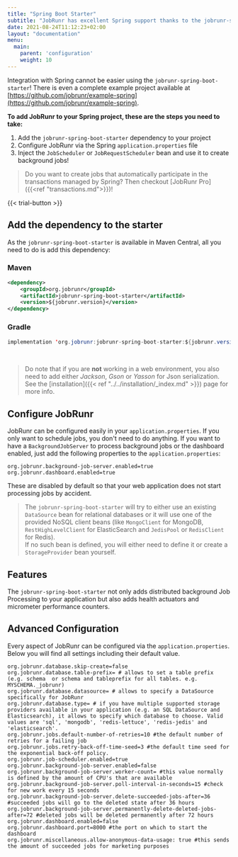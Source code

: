 ```yaml
---
title: "Spring Boot Starter"
subtitle: "JobRunr has excellent Spring support thanks to the jobrunr-spring-boot-starter"
date: 2021-08-24T11:12:23+02:00
layout: "documentation"
menu: 
  main: 
    parent: 'configuration'
    weight: 10
---
```

Integration with Spring cannot be easier using the `jobrunr-spring-boot-starter`! There is even a complete example project available at [https://github.com/jobrunr/example-spring](https://github.com/jobrunr/example-spring).

__To add JobRunr to your Spring project, these are the steps you need to take:__
1. Add the `jobrunr-spring-boot-starter` dependency to your project
2. Configure JobRunr via the Spring `application.properties` file
3. Inject the `JobScheduler` or `JobRequestScheduler` bean and use it to create background jobs!

> Do you want to create jobs that automatically participate in the transactions managed by Spring? Then checkout [JobRunr Pro]({{<ref "transactions.md">}})!

{{< trial-button >}}

## Add the dependency to the starter
As the `jobrunr-spring-boot-starter` is available in Maven Central, all you need to do is add this dependency:
### Maven
```xml
<dependency> 
    <groupId>org.jobrunr</groupId> 
    <artifactId>jobrunr-spring-boot-starter</artifactId> 
    <version>${jobrunr.version}</version> 
</dependency>
```

### Gradle
```java
implementation 'org.jobrunr:jobrunr-spring-boot-starter:${jobrunr.version}'
```
<br/>

> Do note that if you are **not** working in a web environment, you also need to add either _Jackson_, _Gson_ or _Yasson_ for Json serialization. See the [installation]({{< ref "../../installation/_index.md" >}}) page for more info.


## Configure JobRunr
JobRunr can be configured easily in your `application.properties`. If you only want to schedule jobs, you don't need to do anything. If you want to have a `BackgroundJobServer` to process background jobs or the dashboard enabled, just add the following properties to the `application.properties`:

```
org.jobrunr.background-job-server.enabled=true
org.jobrunr.dashboard.enabled=true
```

These are disabled by default so that your web application does not start processing jobs by accident.


> The `jobrunr-spring-boot-starter` will try to either use an existing `DataSource` bean for relational databases or it will use one of the provided NoSQL client beans (like `MongoClient` for MongoDB, `RestHighLevelClient` for ElasticSearch and `JedisPool` or `RedisClient` for Redis). <br/>
> If no such bean is defined, you will either need to define it or create a `StorageProvider` bean yourself.

## Features
The `jobrunr-spring-boot-starter` not only adds distributed background Job Processing to your application but also adds health actuators and micrometer performance counters.

## Advanced Configuration
Every aspect of JobRunr can be configured via the `application.properties`. Below you will find all settings including their default value.

```
org.jobrunr.database.skip-create=false
org.jobrunr.database.table-prefix= # allows to set a table prefix (e.g. schema  or schema and tableprefix for all tables. e.g. MYSCHEMA._jobrunr)
org.jobrunr.database.datasource= # allows to specify a DataSource specifically for JobRunr
org.jobrunr.database.type= # if you have multiple supported storage providers available in your application (e.g. an SQL DataSource and Elasticsearch), it allows to specify which database to choose. Valid values are 'sql', 'mongodb', 'redis-lettuce', 'redis-jedis' and 'elasticsearch'.
org.jobrunr.jobs.default-number-of-retries=10 #the default number of retries for a failing job
org.jobrunr.jobs.retry-back-off-time-seed=3 #the default time seed for the exponential back-off policy.
org.jobrunr.job-scheduler.enabled=true
org.jobrunr.background-job-server.enabled=false
org.jobrunr.background-job-server.worker-count= #this value normally is defined by the amount of CPU's that are available
org.jobrunr.background-job-server.poll-interval-in-seconds=15 #check for new work every 15 seconds
org.jobrunr.background-job-server.delete-succeeded-jobs-after=36 #succeeded jobs will go to the deleted state after 36 hours
org.jobrunr.background-job-server.permanently-delete-deleted-jobs-after=72 #deleted jobs will be deleted permanently after 72 hours
org.jobrunr.dashboard.enabled=false
org.jobrunr.dashboard.port=8000 #the port on which to start the dashboard
org.jobrunr.miscellaneous.allow-anonymous-data-usage: true #this sends the amount of succeeded jobs for marketing purposes
```